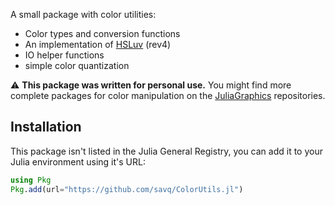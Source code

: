 A small package with color utilities:

- Color types and conversion functions
- An implementation of [HSLuv](https://github.com/hsluv/hsluv) (rev4)
- IO helper functions
- simple color quantization

⚠️ **This package was written for personal use.**
You might find more complete packages for color manipulation on the
[JuliaGraphics](https://github.com/JuliaGraphics) repositories.

## Installation

This package isn't listed in the Julia General Registry,
you can add it to your Julia environment using it's URL:
```julia
using Pkg
Pkg.add(url="https://github.com/savq/ColorUtils.jl")
```

